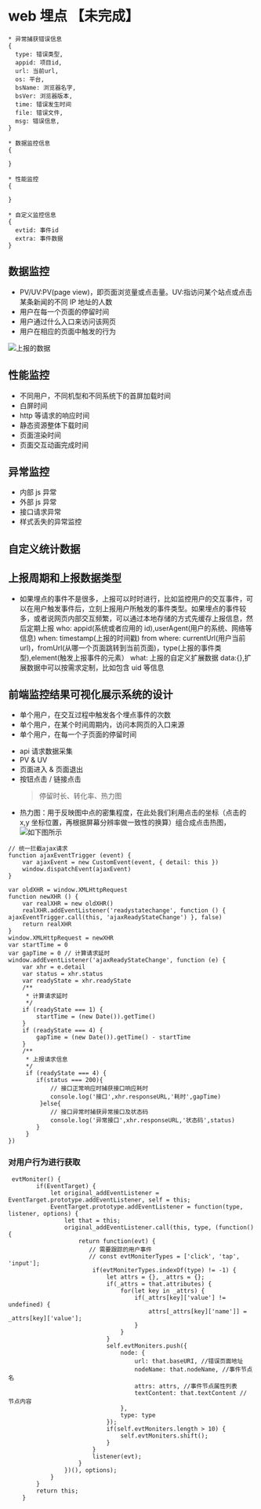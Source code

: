 # web 埋点 【未完成】

```
* 异常捕获错误信息
{
  type: 错误类型,
  appid: 项目id,
  url: 当前url,
  os: 平台,
  bsName: 浏览器名字,
  bsVer: 浏览器版本,
  time: 错误发生时间
  file: 错误文件,
  msg: 错误信息,
}

* 数据监控信息
{

}

* 性能监控
{

}

* 自定义监控信息
{
  evtid: 事件id
  extra: 事件数据
}
```

## 数据监控

- PV/UV:PV(page view)，即页面浏览量或点击量。UV:指访问某个站点或点击某条新闻的不同 IP 地址的人数
- 用户在每一个页面的停留时间
- 用户通过什么入口来访问该网页
- 用户在相应的页面中触发的行为

![上报的数据](https://user-gold-cdn.xitu.io/2018/8/2/164fa1642bb839ad?imageView2/0/w/1280/h/960/format/webp/ignore-error/1)

## 性能监控

- 不同用户，不同机型和不同系统下的首屏加载时间
- 白屏时间
- http 等请求的响应时间
- 静态资源整体下载时间
- 页面渲染时间
- 页面交互动画完成时间

## 异常监控

- 内部 js 异常
- 外部 js 异常
- 接口请求异常
- 样式丢失的异常监控

## 自定义统计数据

## 上报周期和上报数据类型

- 如果埋点的事件不是很多，上报可以时时进行，比如监控用户的交互事件，可以在用户触发事件后，立刻上报用户所触发的事件类型。如果埋点的事件较多，或者说网页内部交互频繁，可以通过本地存储的方式先缓存上报信息，然后定期上报
  who: appid(系统或者应用的 id),userAgent(用户的系统、网络等信息)
  when: timestamp(上报的时间戳)
  from where: currentUrl(用户当前 url)，fromUrl(从哪一个页面跳转到当前页面)，type(上报的事件类型),element(触发上报事件的元素）
  what: 上报的自定义扩展数据 data:{},扩展数据中可以按需求定制，比如包含 uid 等信息

## 前端监控结果可视化展示系统的设计

- 单个用户，在交互过程中触发各个埋点事件的次数
- 单个用户，在某个时间周期内，访问本网页的入口来源
- 单个用户，在每一个子页面的停留时间

* api 请求数据采集
* PV & UV
* 页面进入 & 页面退出
* 按钮点击 / 链接点击
  > 停留时长、转化率、热力图
* 热力图：用于反映图中点的密集程度，在此处我们利用点击的坐标（点击的 x,y 坐标位置，再根据屏幕分辨率做一致性的换算）组合成点击热图，![如下图所示](https://user-gold-cdn.xitu.io/2020/2/9/17028dd47bd7ddf9?imageView2/0/w/1280/h/960/format/webp/ignore-error/1)

```
// 统一拦截ajax请求
function ajaxEventTrigger (event) {
    var ajaxEvent = new CustomEvent(event, { detail: this })
    window.dispatchEvent(ajaxEvent)
}

var oldXHR = window.XMLHttpRequest
function newXHR () {
    var realXHR = new oldXHR()
    realXHR.addEventListener('readystatechange', function () { ajaxEventTrigger.call(this, 'ajaxReadyStateChange') }, false)
    return realXHR
}
window.XMLHttpRequest = newXHR
var startTime = 0
var gapTime = 0 // 计算请求延时
window.addEventListener('ajaxReadyStateChange', function (e) {
    var xhr = e.detail
    var status = xhr.status
    var readyState = xhr.readyState
    /**
     * 计算请求延时
     */
    if (readyState === 1) {
        startTime = (new Date()).getTime()
    }
    if (readyState === 4) {
        gapTime = (new Date()).getTime() - startTime
    }
    /**
     * 上报请求信息
     */
     if (readyState === 4) {
        if(status === 200){
            // 接口正常响应时捕获接口响应耗时
            console.log('接口',xhr.responseURL,'耗时',gapTime)
         }else{
            // 接口异常时捕获异常接口及状态码
            console.log('异常接口',xhr.responseURL,'状态码',status)
        }
     }
})
```

### 对用户行为进行获取

```
 evtMoniter() {
        if(EventTarget) {
            let original_addEventListener = EventTarget.prototype.addEventListener, self = this;
            EventTarget.prototype.addEventListener = function(type, listener, options) {
                let that = this;
                original_addEventListener.call(this, type, (function() {
                    return function(evt) {
                       // 需要跟踪的用户事件
                       // const evtMoniterTypes = ['click', 'tap', 'input'];
                        if(evtMoniterTypes.indexOf(type) != -1) {
                            let attrs = {}, _attrs = {};
                            if(_attrs = that.attributes) {
                                for(let key in _attrs) {
                                    if(_attrs[key]['value'] != undefined) {
                                        attrs[_attrs[key]['name']] = _attrs[key]['value'];
                                    }
                                }
                            }
                            self.evtMoniters.push({
                                node: {
                                    url: that.baseURI, //错误页面地址
                                    nodeName: that.nodeName, //事件节点名
                                    attrs: attrs, //事件节点属性列表
                                    textContent: that.textContent // 节点内容
                                },
                                type: type
                            });
                            if(self.evtMoniters.length > 10) {
                                self.evtMoniters.shift();
                            }
                        }
                        listener(evt);
                    }
                })(), options);
            }
        }
        return this;
    }
```
